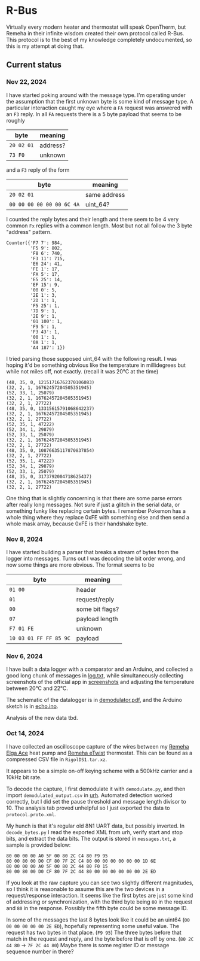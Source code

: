 # R-Bus

Virtually every modern heater and thermostat will speak OpenTherm, but Remeha in their infinite wisdom created their own protocol called R-Bus. This protocol is to the best of my knowledge completely undocumented, so this is my attempt at doing that.

## Current status

### Nov 22, 2024

I have started poking around with the message type.
I'm operating under the assumption that the first unknown byte is some kind of message type.
A particular interaction caught my eye where a `FA` request was answered with an `F3` reply.
In all `FA` requests there is a 5 byte payload that seems to be roughly

| byte | meaning |
|---|---|
|`20 02 01` | address?|
| `73 F0` | unknown |

and a `F3` reply of the form

| byte | meaning |
|---|---|
|`20 02 01` | same address |
| `00 00 00 00 00 00 6C 4A` | uint_64? |

I counted the reply bytes and their length and there seem to be 4 very common `Fx` replies with a common length. Most but not all follow the 3 byte "address" pattern.

```
Counter({'F7 7': 984,
         'F5 9': 802,
         'F8 6': 740,
         'F3 11': 715,
         'E6 24': 41,
         'FE 1': 17,
         'FA 5': 17,
         'E5 25': 14,
         'EF 15': 9,
         '00 0': 5,
         '2E 1': 3,
         '2D 1': 1,
         'F5 25': 1,
         '7D 9': 1,
         '2E 9': 1,
         '01 100': 1,
         'F9 5': 1,
         'F3 43': 1,
         '00 1': 1,
         '0A 1': 1,
         'A4 187': 1})
```

I tried parsing those supposed uint_64 with the following result. I was hoping it'd be something obvious like the temperature in millidegrees but while not miles off, not exactly. (recall it was 20&deg;C at the time)

```
(48, 35, 0, 12151716762370106083)
(32, 2, 1, 16762457204505351945)
(52, 33, 1, 25079)
(32, 2, 1, 16762457204505351945)
(32, 2, 1, 27722)
(48, 35, 0, 13315615791068642237)
(32, 2, 1, 16762457204505351945)
(32, 2, 1, 27722)
(52, 35, 1, 47222)
(52, 34, 1, 29879)
(52, 33, 1, 25079)
(32, 2, 1, 16762457204505351945)
(32, 2, 1, 27722)
(48, 35, 0, 10876635117870837854)
(32, 2, 1, 27722)
(52, 35, 1, 47222)
(52, 34, 1, 29879)
(52, 33, 1, 25079)
(48, 35, 0, 3173792004718625437)
(32, 2, 1, 16762457204505351945)
(32, 2, 1, 27722)
```

One thing that is slightly concerning is that there are some parse errors after really long messages. Not sure if just a glitch in the serial data, or something funky like replacing certain bytes. I remember Pokemon has a whole thing where they replace 0xFE with something else and then send a whole mask array, because 0xFE is their handshake byte.

### Nov 8, 2024

I have started building a parser that breaks a stream of bytes from the logger into messages.
Turns out I was decoding the bit order wrong, and now some things are more obvious.
The format seems to be


| byte | meaning |
|---|---|
|`01 00`| header |
| `01` | request/reply |
| `00` | some bit flags? |
| `07` | payload length |
| `F7 01 FE` | unknown |
| `10 03 01 FF FF 85 9C` | payload |

### Nov 6, 2024

I have built a data logger with a comparator and an Arduino, and collected a good long chunk of messages in [log.txt](log.txt),
while simultaneously collecting screenshots of the official app in [screenshots](screenshots) and adjusting the temperature between 20&deg;C and 22&deg;C.

The schematic of the datalogger is in [demodulator.pdf](demodulator.pdf), and the Arduino sketch is in [echo.ino](echo/echo.ino).

Analysis of the new data tbd.

### Oct 14, 2024

I have collected an oscilloscope capture of the wires between my [Remeha Elga Ace](https://www.remeha.nl/product/elga-ace) heat pump and [Remeha eTwist](https://www.remeha.nl/product/etwist) thermostat. This can be found as a compressed CSV file in `RigolDS1.tar.xz`.

It appears to be a simple on-off keying scheme with a 500kHz carrier and a 10kHz bit rate.

To decode the capture, I first demodulate it with `demodulate.py`, and then import `demodulated_output.csv` in [urh](https://github.com/jopohl/urh). Automated detection worked correctly, but I did set the pause threshold and message length divisor to 10. The analysis tab proved unhelpful so I just exported the data to `protocol.proto.xml`.

My hunch is that it's regular old 8N1 UART data, but possibly inverted. In `decode_bytes.py` I read the exported XML from urh, verify start and stop bits, and extract the data bits. The output is stored in `messages.txt`, a sample is provided below:

```
80 00 00 00 A0 5F 00 80 2C C4 80 F9 95
80 00 80 00 D0 CF 80 7F 2C C4 80 00 00 00 00 00 00 1D 6E
80 00 00 00 A0 5F 00 80 2C 44 80 F0 15
80 00 80 00 D0 CF 80 7F 2C 44 80 00 00 00 00 00 00 2E ED
```

If you look at the raw capture you can see two slightly different magnitudes, so I think it is reasonable to assume this are the two devices in a request/response interaction. It seems like the first bytes are just some kind of addressing or synchronization, with the third byte being `00` in the request and `80` in the response. Possibly the fifth byte could be some message ID.

In some of the messages the last 8 bytes look like it could be an uint64 (`00 00 00 00 00 00 2E ED`), hopefully representing some useful value. The request has two bytes in that place. (`F9 95`) The three bytes before that match in the request and reply, and the byte before that is off by one. (`80 2C 44 80` -> `7F 2C 44 80`) Maybe there is some register ID or message sequence number in there?
